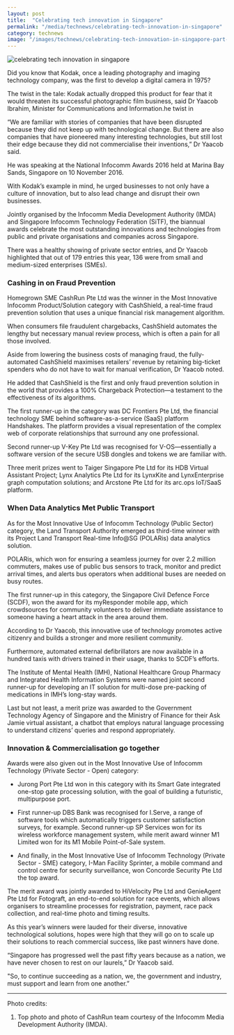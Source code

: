 ```yaml
---
layout: post
title:  "Celebrating tech innovation in Singapore"
permalink: "/media/technews/celebrating-tech-innovation-in-singapore"
category: technews
image: "/images/technews/celebrating-tech-innovation-in-singapore-part-1.png"
---
```


![celebrating tech innovation in singapore]({{site.baseurl}}/images/technews/celebrating-tech-innovation-in-singapore-part-1.png)

Did you know that Kodak, once a leading photography and imaging technology company, was the first to develop a digital camera in 1975?

The twist in the tale: Kodak actually dropped this product for fear that it would threaten its successful photographic film business, said Dr Yaacob Ibrahim, Minister for Communications and Information.he twist in 

“We are familiar with stories of companies that have been disrupted because they did not keep up with technological change. But there are also companies that have pioneered many interesting technologies, but still lost their edge because they did not commercialise their inventions,” Dr Yaacob said.

He was speaking at the National Infocomm Awards 2016 held at Marina Bay Sands, Singapore on 10 November 2016.

With Kodak’s example in mind, he urged businesses to not only have a culture of innovation, but to also lead change and disrupt their own businesses.

Jointly organised by the Infocomm Media Development Authority (IMDA) and Singapore Infocomm Technology Federation (SiTF), the biannual awards celebrate the most outstanding innovations and technologies from public and private organisations and companies across Singapore.

There was a healthy showing of private sector entries, and Dr Yaacob highlighted that out of 179 entries this year, 136 were from small and medium-sized enterprises (SMEs).

### **Cashing in on Fraud Prevention**
Homegrown SME CashRun Pte Ltd was the winner in the Most Innovative Infocomm Product/Solution category with CashShield, a real-time fraud prevention solution that uses a unique financial risk management algorithm.

When consumers file fraudulent chargebacks, CashShield automates the lengthy but necessary manual review process, which is often a pain for all those involved.

Aside from lowering the business costs of managing fraud, the fully-automated CashShield maximises retailers’ revenue by retaining big-ticket spenders who do not have to wait for manual verification, Dr Yaacob noted.

He added that CashShield is the first and only fraud prevention solution in the world that provides a 100% Chargeback Protection—a testament to the effectiveness of its algorithms.

The first runner-up in the category was DC Frontiers Pte Ltd, the financial technology SME behind software-as-a-service (SaaS) platform Handshakes. The platform provides a visual representation of the complex web of corporate relationships that surround any one professional.

Second runner-up V-Key Pte Ltd was recognised for V-OS—essentially a software version of the secure USB dongles and tokens we are familiar with.

Three merit prizes went to Taiger Singapore Pte Ltd for its HDB Virtual Assistant Project; Lynx Analytics Pte Ltd for its LynxKite and LynxEnterprise graph computation solutions; and Arcstone Pte Ltd for its arc.ops IoT/SaaS platform.

### **When Data Analytics Met Public Transport**
As for the Most Innovative Use of Infocomm Technology (Public Sector) category, the Land Transport Authority emerged as third-time winner with its Project Land Transport Real-time Info@SG (POLARis) data analytics solution.

POLARis, which won for ensuring a seamless journey for over 2.2 million commuters, makes use of public bus sensors to track, monitor and predict arrival times, and alerts bus operators when additional buses are needed on busy routes.

The first runner-up in this category, the Singapore Civil Defence Force (SCDF), won the award for its myResponder mobile app, which crowdsources for community volunteers to deliver immediate assistance to someone having a heart attack in the area around them.

According to Dr Yaacob, this innovative use of technology promotes active citizenry and builds a stronger and more resilient community.

Furthermore, automated external defibrillators are now available in a hundred taxis with drivers trained in their usage, thanks to SCDF’s efforts.

The Institute of Mental Health (IMH), National Healthcare Group Pharmacy and Integrated Health Information Systems were named joint second runner-up for developing an IT solution for multi-dose pre-packing of medications in IMH’s long-stay wards.

Last but not least, a merit prize was awarded to the Government Technology Agency of Singapore and the Ministry of Finance for their Ask Jamie virtual assistant, a chatbot that employs natural language processing to understand citizens’ queries and respond appropriately.

### **Innovation & Commercialisation go together**
Awards were also given out in the Most Innovative Use of Infocomm Technology (Private Sector - Open) category:

* Jurong Port Pte Ltd won in this category with its Smart Gate integrated one-stop gate processing solution, with the goal of building a futuristic, multipurpose port.

* First runner-up DBS Bank was recognised for I.Serve, a range of software tools which automatically triggers customer satisfaction surveys, for example. Second runner-up SP Services won for its wireless workforce management system, while merit award winner M1 Limited won for its M1 Mobile Point-of-Sale system.

* And finally, in the Most Innovative Use of Infocomm Technology (Private Sector - SME) category, I-Man Facility Sprinter, a mobile command and control centre for security surveillance, won Concorde Security Pte Ltd the top award.

The merit award was jointly awarded to HiVelocity Pte Ltd and GenieAgent Pte Ltd for Fotograft, an end-to-end solution for race events, which allows organisers to streamline processes for registration, payment, race pack collection, and real-time photo and timing results.

As this year’s winners were lauded for their diverse, innovative technological solutions, hopes were high that they will go on to scale up their solutions to reach commercial success, like past winners have done.

“Singapore has progressed well the past fifty years because as a nation, we have never chosen to rest on our laurels,” Dr Yaacob said.

"So, to continue succeeding as a nation, we, the government and industry, must support and learn from one another.”

---

 Photo credits:

1. Top photo and photo of CashRun team courtesy of the Infocomm Media Development Authority (IMDA).
